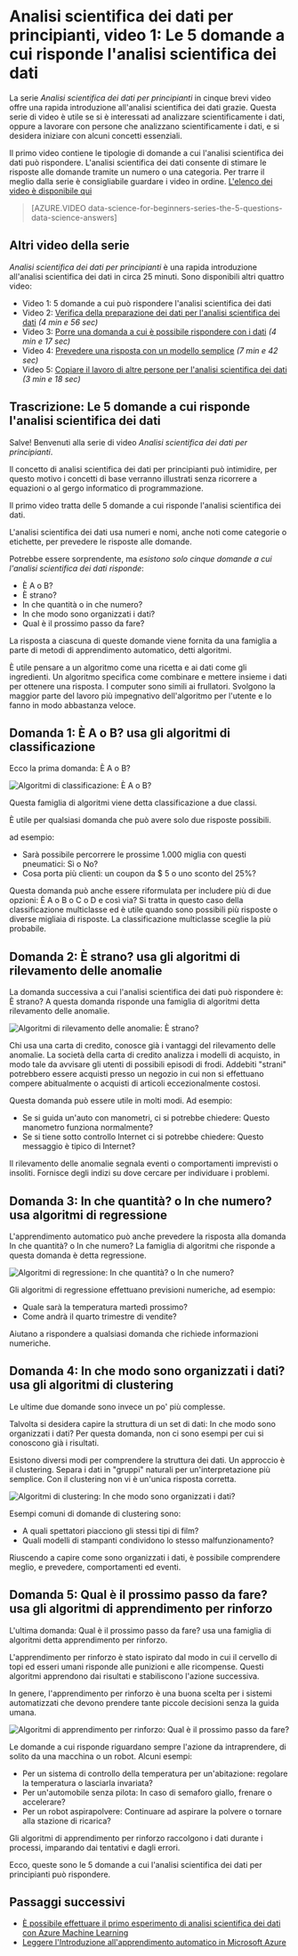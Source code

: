 <properties
   pageTitle="Le 5 domande sull'analisi scientifica dei dati - Analisi scientifica dei dati per principianti | Microsoft Azure"
   description="È possibile ottenere una rapida introduzione all'analisi scientifica dei dati grazie alla serie Analisi scientifica dei dati per principianti, cinque brevi video che iniziano con le 5 domande a cui risponde l'analisi scientifica dei dati."
   keywords="effettuare l'analisi scientifica dei dati, introduzione all'analisi scientifica dei dati, analisi scientifica dei dati per principianti, tipi di domande, domande sull'analisi scientifica dei dati, algoritmi di analisi scientifica dei dati"
   services="machine-learning"
   documentationCenter="na"
   authors="brohrer-ms"
   manager="paulettm"
   editor="cjgronlund"/>

<tags
   ms.service="machine-learning"
   ms.devlang="na"
   ms.topic="article"
   ms.tgt_pltfrm="na"
   ms.workload="na"
   ms.date="06/24/2016"
   ms.author="cgronlun;brohrer;garye"/>

# Analisi scientifica dei dati per principianti, video 1: Le 5 domande a cui risponde l'analisi scientifica dei dati

La serie *Analisi scientifica dei dati per principianti* in cinque brevi video offre una rapida introduzione all'analisi scientifica dei dati grazie. Questa serie di video è utile se si è interessati ad analizzare scientificamente i dati, oppure a lavorare con persone che analizzano scientificamente i dati, e si desidera iniziare con alcuni concetti essenziali.

Il primo video contiene le tipologie di domande a cui l'analisi scientifica dei dati può rispondere. L'analisi scientifica dei dati consente di stimare le risposte alle domande tramite un numero o una categoria. Per trarre il meglio dalla serie è consigliabile guardare i video in ordine. [L'elenco dei video è disponibile qui](#other-videos-in-this-series)

> [AZURE.VIDEO data-science-for-beginners-series-the-5-questions-data-science-answers]

## Altri video della serie

*Analisi scientifica dei dati per principianti* è una rapida introduzione all'analisi scientifica dei dati in circa 25 minuti. Sono disponibili altri quattro video:

  * Video 1: 5 domande a cui può rispondere l'analisi scientifica dei dati
  * Video 2: [Verifica della preparazione dei dati per l'analisi scientifica dei dati](machine-learning-data-science-for-beginners-is-your-data-ready-for-data-science.md) *(4 min e 56 sec)*
  * Video 3: [Porre una domanda a cui è possibile rispondere con i dati](machine-learning-data-science-for-beginners-ask-a-question-you-can-answer-with-data.md) *(4 min e 17 sec)*
  * Video 4: [Prevedere una risposta con un modello semplice](machine-learning-data-science-for-beginners-predict-an-answer-with-a-simple-model.md) *(7 min e 42 sec)*
  * Video 5: [Copiare il lavoro di altre persone per l'analisi scientifica dei dati](machine-learning-data-science-for-beginners-copy-other-peoples-work-to-do-data-science.md) *(3 min e 18 sec)*

## Trascrizione: Le 5 domande a cui risponde l'analisi scientifica dei dati

Salve! Benvenuti alla serie di video *Analisi scientifica dei dati per principianti*.

Il concetto di analisi scientifica dei dati per principianti può intimidire, per questo motivo i concetti di base verranno illustrati senza ricorrere a equazioni o al gergo informatico di programmazione.

Il primo video tratta delle 5 domande a cui risponde l'analisi scientifica dei dati.

L'analisi scientifica dei dati usa numeri e nomi, anche noti come categorie o etichette, per prevedere le risposte alle domande.

Potrebbe essere sorprendente, ma *esistono solo cinque domande a cui l'analisi scientifica dei dati risponde*:

  * È A o B?
  * È strano?
  * In che quantità o in che numero?
  * In che modo sono organizzati i dati?
  * Qual è il prossimo passo da fare?

  La risposta a ciascuna di queste domande viene fornita da una famiglia a parte di metodi di apprendimento automatico, detti algoritmi.


È utile pensare a un algoritmo come una ricetta e ai dati come gli ingredienti. Un algoritmo specifica come combinare e mettere insieme i dati per ottenere una risposta. I computer sono simili ai frullatori. Svolgono la maggior parte del lavoro più impegnativo dell'algoritmo per l'utente e lo fanno in modo abbastanza veloce.

## Domanda 1: È A o B? usa gli algoritmi di classificazione

Ecco la prima domanda: È A o B?

![Algoritmi di classificazione: È A o B?](./media/machine-learning-data-science-for-beginners-the-5-questions-data-science-answers/machine-learning-data-science-classification-algorithms.png)

Questa famiglia di algoritmi viene detta classificazione a due classi.

È utile per qualsiasi domanda che può avere solo due risposte possibili.

ad esempio:

  *	Sarà possibile percorrere le prossime 1.000 miglia con questi pneumatici: Sì o No?
  *	Cosa porta più clienti: un coupon da $ 5 o uno sconto del 25%?

Questa domanda può anche essere riformulata per includere più di due opzioni: È A o B o C o D e così via? Si tratta in questo caso della classificazione multiclasse ed è utile quando sono possibili più risposte o diverse migliaia di risposte. La classificazione multiclasse sceglie la più probabile.

## Domanda 2: È strano? usa gli algoritmi di rilevamento delle anomalie

La domanda successiva a cui l'analisi scientifica dei dati può rispondere è: È strano? A questa domanda risponde una famiglia di algoritmi detta rilevamento delle anomalie.

![Algoritmi di rilevamento delle anomalie: È strano?](./media/machine-learning-data-science-for-beginners-the-5-questions-data-science-answers/machine-learning-data-science-anomaly-detection-algorithms.png)


Chi usa una carta di credito, conosce già i vantaggi del rilevamento delle anomalie. La società della carta di credito analizza i modelli di acquisto, in modo tale da avvisare gli utenti di possibili episodi di frodi. Addebiti "strani" potrebbero essere acquisti presso un negozio in cui non si effettuano compere abitualmente o acquisti di articoli eccezionalmente costosi.

Questa domanda può essere utile in molti modi. Ad esempio:

  *	Se si guida un'auto con manometri, ci si potrebbe chiedere: Questo manometro funziona normalmente?
  *	Se si tiene sotto controllo Internet ci si potrebbe chiedere: Questo messaggio è tipico di Internet?

Il rilevamento delle anomalie segnala eventi o comportamenti imprevisti o insoliti. Fornisce degli indizi su dove cercare per individuare i problemi.



## Domanda 3: In che quantità? o In che numero? usa algoritmi di regressione

L'apprendimento automatico può anche prevedere la risposta alla domanda In che quantità? o In che numero? La famiglia di algoritmi che risponde a questa domanda è detta regressione.

![Algoritmi di regressione: In che quantità? o In che numero?](./media/machine-learning-data-science-for-beginners-the-5-questions-data-science-answers/machine-learning-data-science-regression-algorithms.png)


Gli algoritmi di regressione effettuano previsioni numeriche, ad esempio:

  *	Quale sarà la temperatura martedì prossimo?
  *	Come andrà il quarto trimestre di vendite?

Aiutano a rispondere a qualsiasi domanda che richiede informazioni numeriche.

## Domanda 4: In che modo sono organizzati i dati? usa gli algoritmi di clustering

Le ultime due domande sono invece un po' più complesse.

Talvolta si desidera capire la struttura di un set di dati: In che modo sono organizzati i dati? Per questa domanda, non ci sono esempi per cui si conoscono già i risultati.

Esistono diversi modi per comprendere la struttura dei dati. Un approccio è il clustering. Separa i dati in "gruppi" naturali per un'interpretazione più semplice. Con il clustering non vi è un'unica risposta corretta.

![Algoritmi di clustering: In che modo sono organizzati i dati?](./media/machine-learning-data-science-for-beginners-the-5-questions-data-science-answers/machine-learning-data-science-clustering-algorithms.png)

Esempi comuni di domande di clustering sono:

  *	A quali spettatori piacciono gli stessi tipi di film?
  *	Quali modelli di stampanti condividono lo stesso malfunzionamento?

Riuscendo a capire come sono organizzati i dati, è possibile comprendere meglio, e prevedere, comportamenti ed eventi.

## Domanda 5: Qual è il prossimo passo da fare? usa gli algoritmi di apprendimento per rinforzo

L'ultima domanda: Qual è il prossimo passo da fare? usa una famiglia di algoritmi detta apprendimento per rinforzo.

L'apprendimento per rinforzo è stato ispirato dal modo in cui il cervello di topi ed esseri umani risponde alle punizioni e alle ricompense. Questi algoritmi apprendono dai risultati e stabiliscono l'azione successiva.

In genere, l'apprendimento per rinforzo è una buona scelta per i sistemi automatizzati che devono prendere tante piccole decisioni senza la guida umana.

![Algoritmi di apprendimento per rinforzo: Qual è il prossimo passo da fare?](./media/machine-learning-data-science-for-beginners-the-5-questions-data-science-answers/machine-learning-data-science-reinforcement-learning-algorithms.png)

Le domande a cui risponde riguardano sempre l'azione da intraprendere, di solito da una macchina o un robot. Alcuni esempi:

  *	Per un sistema di controllo della temperatura per un'abitazione: regolare la temperatura o lasciarla invariata?
  *	Per un'automobile senza pilota: In caso di semaforo giallo, frenare o accelerare?
  *	Per un robot aspirapolvere: Continuare ad aspirare la polvere o tornare alla stazione di ricarica?

Gli algoritmi di apprendimento per rinforzo raccolgono i dati durante i processi, imparando dai tentativi e dagli errori.

Ecco, queste sono le 5 domande a cui l'analisi scientifica dei dati per principianti può rispondere.



## Passaggi successivi

  * [È possibile effettuare il primo esperimento di analisi scientifica dei dati con Azure Machine Learning](machine-learning-create-experiment.md)
  * [Leggere l'Introduzione all'apprendimento automatico in Microsoft Azure](machine-learning-what-is-machine-learning.md)

<!---HONumber=AcomDC_0720_2016-->